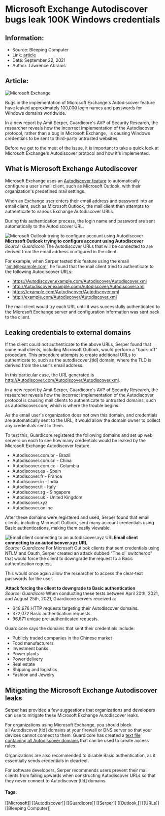 # Microsoft Exchange Autodiscover bugs leak 100K Windows credentials
### 

## Information:
+ Source: Bleeping Computer
+ Link: [article](https://www.bleepingcomputer.com/news/microsoft/microsoft-exchange-autodiscover-bugs-leak-100k-windows-credentials/)
+ Date: September 22, 2021
+ Author: Lawrence Abrams


## Article:
![Microsoft Exchange](https://www.bleepstatic.com/content/hl-images/2021/03/10/Exchange4.jpg)


Bugs in the implementation of Microsoft Exchange's Autodiscover feature have leaked approximately 100,000 login names and passwords for Windows domains worldwide.


In a new report by Amit Serper, Guardicore's AVP of Security Research, the researcher reveals how the incorrect implementation of the Autodiscover protocol, rather than a bug in Microsoft Exchange,  is causing Windows credentials to be sent to third-party untrusted websites.


Before we get to the meat of the issue, it is important to take a quick look at Microsoft Exchange's Autodiscover protocol and how it's implemented.


What is Microsoft Exchange Autodiscover
---------------------------------------


Microsoft Exchange uses an [Autodiscover feature](https://docs.microsoft.com/en-us/exchange/client-developer/exchange-web-services/autodiscover-for-exchange) to automatically configure a user's mail client, such as Microsoft Outlook, with their organization's predefined mail settings.


When an Exchange user enters their email address and password into an email client, such as Microsoft Outlook, the mail client then attempts to authenticate to various Exchange Autodiscover URLs.


During this authentication process, the login name and password are sent automatically to the Autodiscover URL.



![Microsoft Outlook trying to configure account using Autodiscover](https://www.bleepstatic.com/images/news/Microsoft/vulnerabilities/e/exchange/autodiscover-credentials-leak/connecting-to-autodiscover-urls.jpg)**Microsoft Outlook trying to configure account using Autodiscover**  
*Source: Guardicore*
The Autodiscover URLs that will be connected to are derived from the email address configured in the client.


For example, when Serper tested this feature using the email 'amit@example.com', he found that the mail client tried to authenticate to the following Autodiscover URLs:


* https://Autodiscover.example.com/Autodiscover/Autodiscover.xml
* http://Autodiscover.example.com/Autodiscover/Autodiscover.xml
* https://example.com/Autodiscover/Autodiscover.xml
* http://example.com/Autodiscover/Autodiscover.xml


The mail client would try each URL until it was successfully authenticated to the Microsoft Exchange server and configuration information was sent back to the client.


Leaking credentials to external domains
---------------------------------------


If the client could not authenticate to the above URLs, Serper found that some mail clients, including Microsoft Outlook, would perform a "back-off" procedure. This procedure attempts to create additional URLs to authenticate to, such as the autodiscover.[tld] domain, where the TLD is derived from the user's email address.


In this particular case, the URL generated is http://Autodiscover.com/Autodiscover/Autodiscover.xml.


In a new report by Amit Serper, Guardicore's AVP of Security Research, the researcher reveals how the incorrect implementation of the Autodiscover protocol is causing mail clients to authenticate to untrusted domains, such as autodiscover.com, which is where the trouble begins.


As the email user's organization does not own this domain, and credentials are automatically sent to the URL, it would allow the domain owner to collect any credentials sent to them.


To test this, Guardicore registered the following domains and set up web servers on each to see how many credentials would be leaked by the Microsoft Exchange Autodiscover feature.


* Autodiscover.com.br - Brazil
* Autodiscover.com.cn - China
* Autodiscover.com.co - Columbia
* Autodiscover.es - Spain
* Autodiscover.fr - France
* Autodiscover.in - India
* Autodiscover.it - Italy
* Autodiscover.sg - Singapore
* Autodiscover.uk - United Kingdom
* Autodiscover.xyz
* Autodiscover.online


After these domains were registered and used, Serper found that email clients, including Microsoft Outlook, sent many account credentials using Basic authentications, making them easily viewable.



![Email client connecting to an autodiscover.xyz URL](https://www.bleepstatic.com/images/news/Microsoft/vulnerabilities/e/exchange/autodiscover-credentials-leak/autodiscover-tld.jpg)**Email client connecting to an autodiscover.xyz URL**  
*Source: Guardicore*
For Microsoft Outlook clients that sent credentials using NTLM and Oauth, Serper created an attack dubbed "The ol' switcheroo" that would force the client to downgrade the request to a Basic authentication request.


This would once again allow the researcher to access the clear-text passwords for the user.



![Attack forcing the client to downgrade to Basic authentication](data:image/gif;base64,R0lGODlhAQABAAAAACH5BAEKAAEALAAAAAABAAEAAAICTAEAOw==)**Attack forcing the client to downgrade to Basic authentication**  
*Source: Guardicore*
When conducting these tests between April 20th, 2021, and August 25th, 2021, Guardicore servers received a:


* 648,976 HTTP requests targeting their Autodiscover domains.
* 372,072 Basic authentication requests.
* 96,671 unique pre-authenticated requests.


Guardicore says the domains that sent their credentials include:


* Publicly traded companies in the Chinese market
* Food manufacturers
* Investment banks
* Power plants
* Power delivery
* Real estate
* Shipping and logistics
* Fashion and Jewelry


Mitigating the Microsoft Exchange Autodiscover leaks
----------------------------------------------------


Serper has provided a few suggestions that organizations and developers can use to mitigate these Microsoft Exchange Autodiscover leaks.


For organizations using Microsoft Exchange, you should block all Autodiscover.[tld] domains at your firewall or DNS server so that your devices cannot connect to them. Guardicore has created a [text file containing all Autodiscover domains](https://github.com/guardicore/labs_campaigns/tree/master/Autodiscover) that can be used to create access rules.


Organizations are also recommended to disable Basic authentication, as it essentially sends credentials in cleartext.


For software developers, Serper recommends users prevent their mail clients from failing upwards when constructing Autodiscover URLs so that they never connect to Autodiscover.[tld] domains.




#### Tags:
[[Microsoft]] [[Autodiscover]] [[Guardicore]] [[Serper]] [[Outlook,]] [[URLs]] [[Bleeping Computer]]
